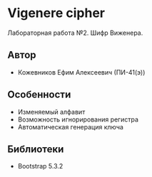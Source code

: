 # Vigenere cipher

Лабораторная работа №2. Шифр Виженера.

## Автор
- Кожевников Ефим Алексеевич (ПИ-41(э))

## Особенности

- Изменяемый алфавит
- Возможность игнорирования регистра
- Автоматическая генерация ключа

## Библиотеки

- Bootstrap 5.3.2